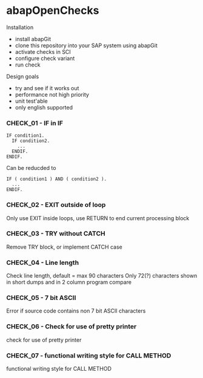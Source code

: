 abapOpenChecks
==============

Installation
- install abapGit
- clone this repository into your SAP system using abapGit
- activate checks in SCI
- configure check variant
- run check

Design goals
- try and see if it works out
- performance not high priority
- unit test'able
- only english supported


### CHECK_01 - IF in IF
```
IF condition1.
  IF condition2.
    ...
  ENDIF.
ENDIF.
```
Can be reducded to
```
IF ( condition1 ) AND ( condition2 ).
  ...
ENDIF.
```

### CHECK_02 - EXIT outside of loop
Only use EXIT inside loops, use RETURN to end current processing block

### CHECK_03 - TRY without CATCH
Remove TRY block, or implement CATCH case

### CHECK_04 - Line length
Check line length, default = max 90 characters
Only 72(?) characters shown in short dumps and in 2 column program compare

### CHECK_05 - 7 bit ASCII
Error if source code contains non 7 bit ASCII characters

### CHECK_06 - Check for use of pretty printer
check for use of pretty printer

### CHECK_07 - functional writing style for CALL METHOD
functional writing style for CALL METHOD
